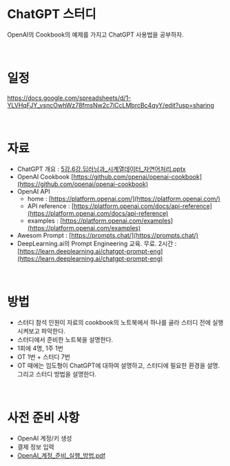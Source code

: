 # ChatGPT 스터디

OpenAI의 Cookbook의 예제를 가지고 ChatGPT 사용법을 공부하자.


<br>

# 일정
https://docs.google.com/spreadsheets/d/1-YLVHqFJY_vsncOwhWz78fmsNw2c7iCcLMbrcBc4qyY/edit?usp=sharing


<br>

# 자료

- ChatGPT 개요 : [5강.6강.딥러닝과_시계열데이터_자연어처리.pptx](5강.6강.딥러닝과_시계열데이터_자연어처리.pptx)
- OpenAI Cookbook [https://github.com/openai/openai-cookbook](https://github.com/openai/openai-cookbook)
- OpenAI API
    - home : [https://platform.openai.com/](https://platform.openai.com/)
    - API reference : [https://platform.openai.com/docs/api-reference](https://platform.openai.com/docs/api-reference)
    - examples : [https://platform.openai.com/examples](https://platform.openai.com/examples)
- Awesom Prompt : [https://prompts.chat/](https://prompts.chat/)
- DeepLearning.ai의 Prompt Engineering 교육. 무료. 2시간 : [https://learn.deeplearning.ai/chatgpt-prompt-eng](https://learn.deeplearning.ai/chatgpt-prompt-eng)


<br>

# 방법

- 스터디 참석 인원이 자료의 cookbook의 노트북에서 하나를 골라 스터디 전에 실행 시켜보고 파악한다.
- 스터디에서 준비한 노트북을 설명한다.
- 1회에 4명, 1주 1번
- OT 1번 + 스터디 7번
- OT 때에는 임도형이 ChatGPT에 대하여 설명하고, 스터디에 필요한 환경을 설명. 그리고 스터디 방법을 설명한다.


<br>

# 사전 준비 사항

- OpenAI 계정/키 생성
- 결제 정보 입력
- [OpenAI_계정_준비_실행_방법.pdf](OpenAI_계정_준비_실행_방법.pdf)
